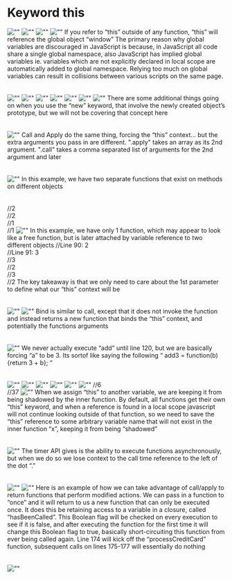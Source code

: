 # Keyword this

![""](slides/Slide1.PNG)
![""](slides/Slide2.PNG)
![""](slides/Slide3.PNG)
![""](slides/Slide4.PNG)
If you refer to “this” outside of any function, “this” will reference the global object “window”
The primary reason why global variables are discouraged in JavaScript is because, in JavaScript all code share a single global namespace, also JavaScript has implied global variables ie. variables which are not explicitly declared in local scope are automatically added to global namespace. Relying too much on global variables can result in collisions between various scripts on the same page.
<br/>
<br/>
<br/>
![""](slides/Slide5.PNG)
![""](slides/Slide6.PNG)
![""](slides/Slide7.PNG)
![""](slides/Slide8.PNG)
![""](slides/Slide9.PNG)
![""](slides/Slide10.PNG)
![""](slides/Slide11.PNG)
There are some additional things going on when you use the “new” keyword, that involve the newly created object’s prototype, but we will not be covering that concept here
<br/>
<br/>
<br/>
![""](slides/Slide12.PNG)
Call and Apply do the same thing, forcing the “this” context… but the extra arguments you pass in are different. ".apply" takes an array as its 2nd argument. ".call" takes a comma separated list of arguments for the 2nd argument and later
<br/>
<br/>
<br/>
![""](slides/Slide13.PNG)
In this example, we have two separate functions that exist on methods on different objects
<br/>
<br/>
<br/>
//2<br/>
//2<br/>
//1<br/>
//1
![""](slides/Slide14.PNG)
In this example, we have only 1 function, which may appear to look like a free function, but is later attached by variable reference to two different objects
//Line 90: 2<br/>
//Line 91: 3<br/>
//3<br/>
//2<br/>
//3<br/>
//2
The key takeaway is that we only need to care about the 1st parameter to define what our “this” context will be
<br/>
<br/>
<br/>
![""](slides/Slide15.PNG)
![""](slides/Slide16.PNG)
Bind is similar to call, except that it does not invoke the function and instead returns a new function that binds the “this” context, and potentially the functions arguments
<br/>
<br/>
<br/>
![""](slides/Slide17.PNG)
We never actually execute “add” until line 120, but we are basically forcing “a” to be 3. Its sortof like saying the following   “ add3 = function(b){return 3 + b}; “
<br/>
<br/>
<br/>
![""](slides/Slide18.PNG)
![""](slides/Slide19.PNG)
![""](slides/Slide20.PNG)
![""](slides/Slide21.PNG)
![""](slides/Slide22.PNG)
![""](slides/Slide23.PNG)
//6<br/>
//37
![""](slides/Slide24.PNG)
When we assign “this” to another variable, we are keeping it from being shadowed by the inner function. By default, all functions get their own “this” keyword, and when a reference is found in a local scope javascript will not continue looking outside of that function, so we need to save the “this” reference to some arbitrary variable name that will not exist in the inner function “x”, keeping it from being “shadowed”
<br/>
<br/>
<br/>
![""](slides/Slide25.PNG)
The timer API gives is the ability to execute functions asynchronously, but when we do so we lose context to the call time reference to the left of the dot “.”
<br/>
<br/>
<br/>
![""](slides/Slide26.PNG)
![""](slides/Slide27.PNG)
Here is an example of how we can take advantage of call/apply to return functions that perform modified actions. We can pass in a function to “once” and it will return to us a new function that can only be executed once. It does this be retaining access to a variable in a closure, called “hasBeenCalled”. This Boolean flag will be checked on every execution to see if it is false, and after executing the function for the first time it will change this Boolean flag to true, basically short-circuiting this function from ever being called again. Line 174 will kick off the “processCreditCard” function, subsequent calls on lines 175-177 will essentially do nothing
<br/>
<br/>
<br/>
![""](slides/Slide28.PNG)
